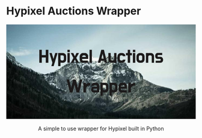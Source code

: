 # Hypixel Auctions Wrapper

![text](https://github.com/Ongenix/Hypixel-Auctions-Wrapper/blob/main/Hypixel_Auctions_Wrapper.png?raw=true "Banner")

<p style="text-align: center">A simple to use wrapper for Hypixel built in Python</p>
